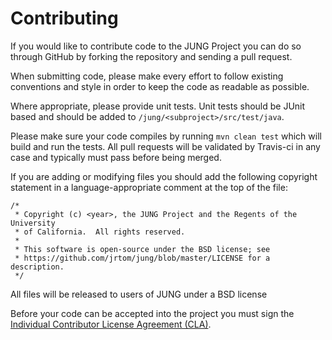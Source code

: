 Contributing
============

If you would like to contribute code to the JUNG Project you can do so through
GitHub by forking the repository and sending a pull request.

When submitting code, please make every effort to follow existing conventions
and style in order to keep the code as readable as possible.  

Where appropriate, please provide unit tests. Unit tests should be JUnit based
and should be added to `/jung/<subproject>/src/test/java`.

Please make sure your code compiles by running `mvn clean test` which will
build and run the tests. All pull requests will be validated by Travis-ci
in any case and typically must pass before being merged. 

If you are adding or modifying files you should add the following copyright
statement in a language-appropriate comment at the top of the file:

```
/*
 * Copyright (c) <year>, the JUNG Project and the Regents of the University 
 * of California.  All rights reserved.
 *
 * This software is open-source under the BSD license; see
 * https://github.com/jrtom/jung/blob/master/LICENSE for a description.
 */
```

All files will be released to users of JUNG under a BSD license

Before your code can be accepted into the project you must sign the
[Individual Contributor License Agreement (CLA)][CLA].

[CLA]: http://unsure.waiting.on.the.clabot.to.tell.me.what.the.address.is
